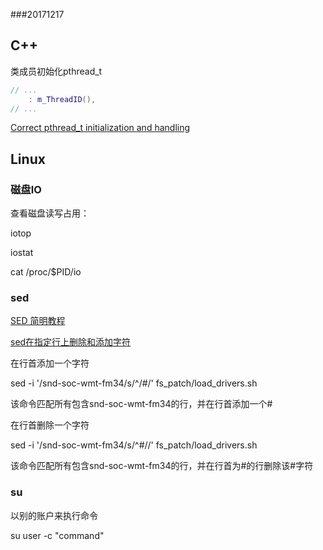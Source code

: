 ###20171217

## C++

类成员初始化pthread_t

```C++
// ...
    : m_ThreadID(),
// ...

```

[Correct pthread_t initialization and handling](https://stackoverflow.com/questions/30867779/correct-pthread-t-initialization-and-handling)


## Linux

### 磁盘IO

查看磁盘读写占用：

iotop

iostat

cat /proc/$PID/io

### sed

[SED 简明教程](https://coolshell.cn/articles/9104.html)

[sed在指定行上删除和添加字符](http://blog.csdn.net/nfer_zhuang/article/details/44020599)

在行首添加一个字符

sed -i '/snd-soc-wmt-fm34/s/^/#/' fs_patch/load_drivers.sh

该命令匹配所有包含snd-soc-wmt-fm34的行，并在行首添加一个#

在行首删除一个字符

sed -i '/snd-soc-wmt-fm34/s/^#//' fs_patch/load_drivers.sh

该命令匹配所有包含snd-soc-wmt-fm34的行，并在行首为#的行删除该#字符

### su

以别的账户来执行命令

su user -c "command"